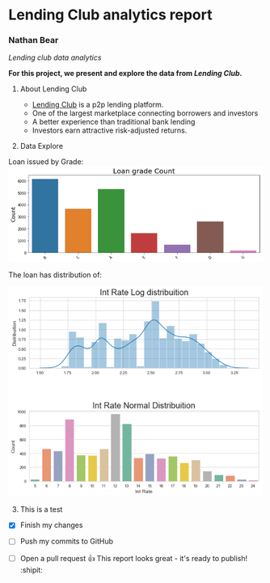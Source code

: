 # Lending Club analytics report
### Nathan Bear 

*Lending club data analytics*

**For this project, we present and explore the data from _Lending Club_.** 

1. About Lending Club
   - [Lending Club](https://www.lendingclub.com/) is a p2p lending platform. 
   - One of the largest marketplace connecting borrowers and investors
   - A better experience than traditional bank lending
   - Investors earn attractive risk-adjusted returns.

2. Data Explore
  
 Loan issued by Grade:
 ![image](https://github.com/Bear-LaiOffer/LendingClubData/blob/master/Charts/loan-grade.png)
 
 The loan has distribution of:

![image](https://github.com/Bear-LaiOffer/LendingClubData/blob/master/Charts/interest-rate.png)

3. This is a test
- [x] Finish my changes
- [ ] Push my commits to GitHub
- [ ] Open a pull request
:+1: This report looks great - it's ready to publish! :shipit:

